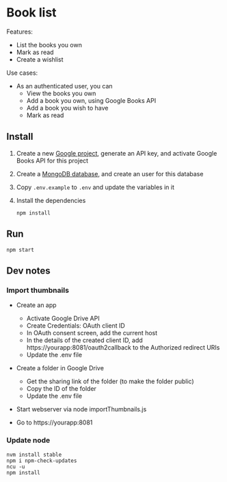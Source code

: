 # Book list

Features:
* List the books you own
* Mark as read
* Create a wishlist

Use cases:
* As an authenticated user, you can
  * View the books you own
  * Add a book you own, using Google Books API
  * Add a book you wish to have
  * Mark as read

## Install

1. Create a new [Google project](https://console.developers.google.com/projectselector/apis/credentials),
   generate an API key, and activate Google Books API for this project
2. Create a [MongoDB database](http://mlab.com/), and create an user for this database
3. Copy `.env.example` to `.env` and update the variables in it
4. Install the dependencies

       npm install

## Run

    npm start

## Dev notes

### Import thumbnails

- Create an app
    - Activate Google Drive API
    - Create Credentials: OAuth client ID
    - In OAuth consent screen, add the current host
    - In the details of the created client ID,
      add https://yourapp:8081/oauth2callback to the Authorized redirect URIs
    - Update the .env file

- Create a folder in Google Drive
    - Get the sharing link of the folder (to make the folder public)
    - Copy the ID of the folder
    - Update the .env file

- Start webserver via node importThumbnails.js
- Go to https://yourapp:8081

### Update node

    nvm install stable
    npm i npm-check-updates
    ncu -u
    npm install
